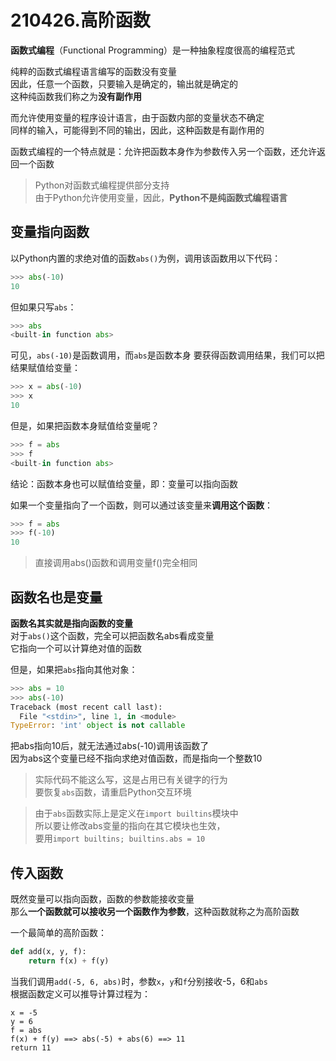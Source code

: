 # 210426.高阶函数

**函数式编程**（Functional Programming）是一种抽象程度很高的编程范式  

纯粹的函数式编程语言编写的函数没有变量  
因此，任意一个函数，只要输入是确定的，输出就是确定的  
这种纯函数我们称之为**没有副作用**  

而允许使用变量的程序设计语言，由于函数内部的变量状态不确定  
同样的输入，可能得到不同的输出，因此，这种函数是有副作用的

函数式编程的一个特点就是：允许把函数本身作为参数传入另一个函数，还允许返回一个函数

> Python对函数式编程提供部分支持  
> 由于Python允许使用变量，因此，**Python不是纯函数式编程语言**  

## 变量指向函数
以Python内置的求绝对值的函数`abs()`为例，调用该函数用以下代码：
```python
>>> abs(-10)
10
```

但如果只写`abs`：
```python
>>> abs
<built-in function abs>
```

可见，`abs(-10)`是函数调用，而`abs`是函数本身
要获得函数调用结果，我们可以把结果赋值给变量：
```python
>>> x = abs(-10)
>>> x
10
```

但是，如果把函数本身赋值给变量呢？
```python
>>> f = abs
>>> f
<built-in function abs>
```
结论：函数本身也可以赋值给变量，即：变量可以指向函数  

如果一个变量指向了一个函数，则可以通过该变量来**调用这个函数**：
```python
>>> f = abs
>>> f(-10)
10
```
> 直接调用abs()函数和调用变量f()完全相同

## 函数名也是变量
**函数名其实就是指向函数的变量**  
对于`abs()`这个函数，完全可以把函数名abs看成变量  
它指向一个可以计算绝对值的函数

但是，如果把`abs`指向其他对象：
```python
>>> abs = 10
>>> abs(-10)
Traceback (most recent call last):
  File "<stdin>", line 1, in <module>
TypeError: 'int' object is not callable
```
把abs指向10后，就无法通过abs(-10)调用该函数了  
因为abs这个变量已经不指向求绝对值函数，而是指向一个整数10

> 实际代码不能这么写，这是占用已有关键字的行为  
> 要恢复`abs`函数，请重启Python交互环境

> 由于`abs`函数实际上是定义在`import builtins`模块中  
> 所以要让修改abs变量的指向在其它模块也生效，  
> 要用`import builtins; builtins.abs = 10`


## 传入函数
既然变量可以指向函数，函数的参数能接收变量  
那么**一个函数就可以接收另一个函数作为参数**，这种函数就称之为高阶函数

一个最简单的高阶函数：
```python
def add(x, y, f):
    return f(x) + f(y)
```

当我们调用`add(-5, 6, abs)`时，参数`x`，`y`和`f`分别接收-5，6和`abs`  
根据函数定义可以推导计算过程为：
```
x = -5
y = 6
f = abs
f(x) + f(y) ==> abs(-5) + abs(6) ==> 11
return 11
```
